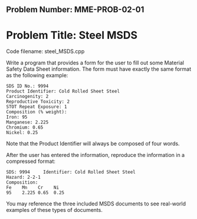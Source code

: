 Problem Number: MME-PROB-02-01
------------------------------

Problem Title: Steel MSDS
=========================

Code filename: steel_MSDS.cpp

Write a program that provides a form for the user to fill out some Material Safety Data Sheet information. The form must have exactly the same format as the following example:

    SDS ID No.: 9994
    Product Identifier: Cold Rolled Sheet Steel
    Carcinogenity: 2
    Reproductive Toxicity: 2
    STOT Repeat Exposure: 1
    Composition (% weight):
    Iron: 95
    Manganese: 2.225
    Chromium: 0.65
    Nickel: 0.25

Note that the Product Identifier will always be composed of four words.

After the user has entered the information, reproduce the information in a compressed format:

    SDS: 9994     Identifier: Cold Rolled Sheet Steel
    Hazard: 2-2-1
    Composition:
    Fe    Mn    Cr    Ni
    95    2.225 0.65  0.25

You may reference the three included MSDS documents to see real-world examples of these types of documents.
